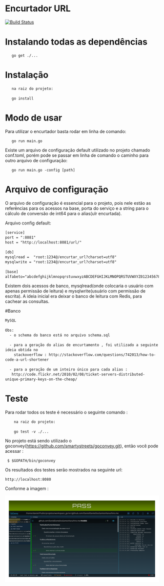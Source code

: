 # Encurtador URL
[![Build Status](https://api.travis-ci.org/DanielDanteDosSantosViana/hire.me.svg)](https://api.travis-ci.org/DanielDanteDosSantosViana/hire.me.svg?branch=master)

# Instalando todas as dependências
```
   go get ./...
```
# Instalação
```
   na raiz do projeto:

   go install
```

# Modo de usar

Para utilizar o encurtador basta rodar em linha de comando:
```
   go run main.go

```

Existe um arquivo de configuração default utilizado no projeto chamado
conf.toml, porém pode se passar em linha de comando o caminho para outro
arquivo de configuração:
```
   go run main.go -config [path]

```

# Arquivo de configuração

O arquivo de configuração é essencial para o projeto, pois nele estão as
referências para os acessos na base, porta do serviço e a string para o cálculo
de conversão de int64 para o alias(ulr encurtada).

Arquivo config default:
```
[service]
port = ":8081"
host = "http://localhost:8081/url/"

[db]
mysqlread =  "root:1234@/encurtar_url?charset=utf8"
mysqlwrite = "root:1234@/encurtar_url?charset=utf8"

[base]
alfabeto="abcdefghijklmnopqrstuvwxyzABCDEFGHIJKLMNOPQRSTUVWXYZ0123456789"

```
Existem dois acessos de banco, mysqlread(onde colocaria o usuário com apenas permissão de leitura) e
mysqlwrite(usuário com permissão de escrita). A ideia inicial era deixar o banco de leitura com Redis, para cachear as consultas.

#Banco
```
MySQL

Obs:
  - o schema do banco está no arquivo schema.sql

  - para a geração do alias de encurtamento , foi utilizado a seguinte ideia obtida no
    stackoverflow : http://stackoverflow.com/questions/742013/how-to-code-a-url-shortener

  - para a geração de um inteiro único para cada alias :
   http://code.flickr.net/2010/02/08/ticket-servers-distributed-unique-primary-keys-on-the-cheap/

```



# Teste

Para rodar todos os teste é necessário o seguinte  comando :
```
    na raiz do projeto:

    go test -v ./...

```
No projeto está sendo utilizado o goconvey(https://github.com/smartystreets/goconvey.git), então
você pode acessar  :
```
 $ $GOPATH/bin/goconvey
```
Os resultados dos testes serão mostrados na seguinte url:
```
http://localhost:8080

```

Conforme a imagem :

![](test.png)  
